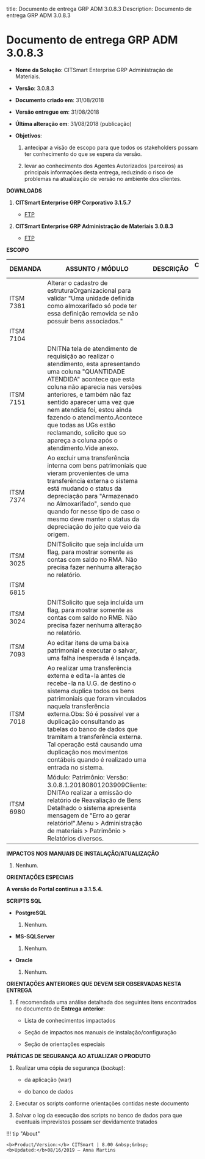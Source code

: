 title: Documento de entrega GRP ADM 3.0.8.3
Description: Documento de entrega GRP ADM 3.0.8.3

# Documento de entrega GRP ADM 3.0.8.3

-   **Nome da Solução**: CITSmart Enterprise GRP Administração de Materiais.

-   **Versão**: 3.0.8.3

-   **Documento criado em**: 31/08/2018

-   **Versão entregue em**: 31/08/2018

-   **Última alteração em**: 31/08/2018 (publicação)

-   **Objetivos**:

    1.  antecipar a visão de escopo para que todos os stakeholders possam ter
        conhecimento do que se espera da versão.

    2.  levar ao conhecimento dos Agentes Autorizados (parceiros) as principais
        informações desta entrega, reduzindo o risco de problemas na atualização
        de versão no ambiente dos clientes.

**DOWNLOADS**

1.  **CITSmart Enterprise GRP Corporativo 3.1.5.7**

    -   [FTP](https://kb.citsmartcloud.com/entregas/corporativo/Enterprise/3.1.5.7)

2.  **CITSmart Enterprise GRP Administração de Materiais 3.0.8.3**

    -   [FTP](http://kb.citsmartcloud.com/entregas/grpadm/Enterprise/3.0.8.3/)

**ESCOPO**


| DEMANDA   | ASSUNTO / MÓDULO                                                                                                                                                                                                                                                                                                                                                                                                        | DESCRIÇÃO | CONHECIMENTO IMPACTADO |
|-----------|-------------------------------------------------------------------------------------------------------------------------------------------------------------------------------------------------------------------------------------------------------------------------------------------------------------------------------------------------------------------------------------------------------------------------|-----------|------------------------|
| ITSM 7381 | Alterar o cadastro de estruturaOrganizacional para validar "Uma unidade definida como almoxarifado só pode ter essa definição removida se não possuir bens associados."                                                                                                                                                                                                                                                 |           |                        |
| ITSM 7104 |                                                                                                                                                                                                                                                                                                                                                                                                                         |           |                        |
| ITSM 7151 | DNITNa tela de atendimento de requisição ao realizar o atendimento, esta apresentando uma coluna "QUANTIDADE ATENDIDA" acontece que esta coluna não aparecia nas versões anteriores, e também não faz sentido aparecer uma vez que nem atendida foi, estou ainda fazendo o atendimento.Acontece que todas as UGs estão reclamando, solicito que so apareça a coluna após o atendimento.Vide anexo.                      |           |                        |
| ITSM 7374 | Ao excluir uma transferência interna com bens patrimoniais que vieram provenientes de uma transferência externa o sistema está mudando o status da depreciação para "Armazenado no Almoxarifado", sendo que quando for nesse tipo de caso o mesmo deve manter o status da depreciação do jeito que veio da origem.                                                                                                      |           |                        |
| ITSM 3025 | DNITSolicito que seja incluída um flag, para mostrar somente as contas com saldo no RMA. Não precisa fazer nenhuma alteração no relatório.                                                                                                                                                                                                                                                                              |           |                        |
| ITSM 6815 |                                                                                                                                                                                                                                                                                                                                                                                                                         |           |                        |
| ITSM 3024 | DNITSolicito que seja incluída um flag, para mostrar somente as contas com saldo no RMB. Não precisa fazer nenhuma alteração no relatório.                                                                                                                                                                                                                                                                              |           |                        |
| ITSM 7093 | Ao editar itens de uma baixa patrimonial e executar o salvar, uma falha inesperada é lançada.                                                                                                                                                                                                                                                                                                                           |           |                        |
| ITSM 7018 | Ao realizar uma transferência externa e edita-la antes de recebe-la na U.G. de destino o sistema duplica todos os bens patrimoniais que foram vinculados naquela transferência externa.Obs: Só é possível ver a duplicação consultando as tabelas do banco de dados que tramitam a transferência externa. Tal operação está causando uma duplicação nos movimentos contábeis quando é realizado uma entrada no sistema. |           |                        |
| ITSM 6980 | Módulo: Patrimônio: Versão: 3.0.8.1.20180801203909Cliente: DNITAo realizar a emissão do relatório de Reavaliação de Bens Detalhado o sistema apresenta mensagem de "Erro ao gerar relatório!".Menu > Administração de materiais > Patrimônio > Relatórios diversos.                                                                                                                                                     |           |                        |


**IMPACTOS NOS MANUAIS DE INSTALAÇÃO/ATUALIZAÇÃO**

1.  Nenhum.

**ORIENTAÇÕES ESPECIAIS**

**A versão do Portal continua a 3.1.5.4.**

**SCRIPTS SQL**

-   **PostgreSQL**

    1.  Nenhum.

-   **MS-SQLServer**

    1.  Nenhum.

-   **Oracle**

    1.  Nenhum.

**ORIENTAÇÕES ANTERIORES QUE DEVEM SER OBSERVADAS NESTA ENTREGA**

1.  É recomendada uma análise detalhada dos seguintes itens encontrados no
    documento de **Entrega anterior**:

    -   Lista de conhecimentos impactados

    -   Seção de impactos nos manuais de instalação/configuração

    -   Seção de orientações especiais

**PRÁTICAS DE SEGURANÇA AO ATUALIZAR O PRODUTO**

1.  Realizar uma cópia de segurança (*backup*):

    -   da aplicação (war)

    -   do banco de dados

2.  Executar os scripts conforme orientações contidas neste documento

3.  Salvar o log da execução dos scripts no banco de dados para que eventuais
    imprevistos possam ser devidamente tratados

!!! tip "About"

    <b>Product/Version:</b> CITSmart | 8.00 &nbsp;&nbsp;
    <b>Updated:</b>08/16/2019 – Anna Martins

